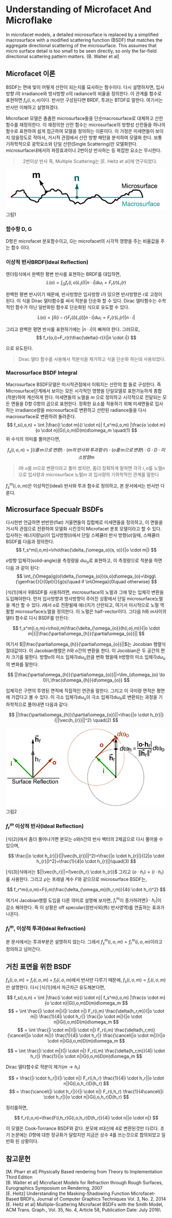 # Understanding of Microfacet And Microflake

In microfacet models, a detailed microsurface is replaced by a simplified macrosurface with a modified scattering function (BSDF) that matches the aggregate directional scattering of the microsurface. This assumes that micro surface detail is too small to be seen directly, so only the far-field directional scattering pattern matters. {B. Walter et al]

## Microfacet 이론
BSDF는 면에 빛이 어떻게 산란이 되는지를 묘사하는 함수이다. 다시 설명하자면, 입사방향 $i$의 irradiance와 방사방향 $o$의 radiance의 비율을 정의한다. 이 관계를 함수로 표현하면 $f_s(i,o,n)$이다. 반사만 구성된다면 BRDF, 투과는 BTDF로 말한다. 여기서는 반사만 이해하고 설명하겠다.

Microfacet 모델은 촘촘한 microsurface들을 단순macrosurface로 대체하고 산란 함수를 재정의한다. 이 재정의한 산란 함수는 microsurface의 방향성 산란들을 하나의 함수로 표현하여 쉽게 접근하여 모델을 정의하는 이론이다. 이 가정은 미세면들이 보이지 않을정도로 작아서, 거시적 관점에서 산란 방향 패턴을 분석하여 모델화 한다. 보통 기하학적으로 광학요소와 단일 산란(Single Scattering)만 모델화한다. microsurface내에서의 파장효과이나 2번이상 반사하는 등 복잡한 요소는 무시한다.
>&emsp;2번이상 반사 즉, Multiple Scattering는 [E. Heitz et al]에 연구되었다.

![](pic/umm_f1.png "그림1") 그림1

### 함수항 D, G
D항은 microfacet 분포함수이고, G는 microfacet의 시각적 영향을 주는 비율값을 주는 함수 이다.

### 이상적 반사BRDF(Ideal Reflection)
렌더링식에서 완벽한 평변 반사를 표현하는 BRDF를 대입하면,
$$
L(o) = \int_{\Omega}f_r(i,o)L_i(i)|n\cdot i|d\omega_i = F_r(r)L_i(r)
$$

완벽한 평변 반시이기 때문에, 반사방향은 입사방향 $i$가 있으면 반사방향은 $r$로 고정이 된다. 이 식을 Dirac 델타함수를 써서 적분을 단순화 할 수 있다. Dirac 델타함수는 수학적인 함수가 아닌 일반화된 함수로 단순화된 식으로 유도할 수 있다.

$$
L(o)=\int\delta(i-r)F_r(i)L_i(i)[n \cdot i|d\omega_i = F_r(r)L_i(r)|n \cdot i|
$$

그리고 완벽한 평면 반사를 표현하기에는 $|n \cdot i|$이 빠져야 한다. 그러므로,
$$
f_r(o,i)=F_r(r)\frac{\delta(i-r)}{|n \cdot i|}
$$

으로 유도된다.
>Dirac 델타 함수를 사용해서 적분식을 제거하고 식을 단순화 하는데 사용되었다.

### Macrosurface BSDF Integral
Macrosurface BSDF모델은 미시적관점에서 이뤄지는 산란의 합 들로 구성한다. 즉 Microsurface단계에서 보이는 모든 시각적인 영향을 단일모델로 표현가능하게 총합(적분)하여 계산하게 한다. 미세면들의 노멀을 $m$ 으로 정의하고 시각적으로 전달되는 모든 면들을 D항 G항의 곱으로 표현한다. 정확한 요소를 적용하기 위해 미세면들로 입사하는 irradiance량을 microsurface로 변환하고 산란된 radiance들을 다시 macrosurface로 변환하려 돌려준다.
$$
f_s(i,o,n) = \int |\frac{i \cdot m}{i \cdot n}| f_s^m(i,o,m) |\frac{o \cdot m}{o \cdot n}|G(i,o,m)D(m)d\omega_m \quad(1)
$$
위 수식의 의미를 풀어쓴다면,

$$
f_s(i,o,n)=\int(i를\,m으로\,변환)\cdot(m의\,반사와\,투과함수)\cdot(o를\,m으로\,변환)\cdot G \cdot D \cdot 미소방향m
$$

>$i$와 $o$를 $m$으로 변환이라고 풀어 썼지만, 좀더 정확하게 말하면 각각 $i,o$를 노멀$n$ 으로 입사량과 microsurface 노멀$m$ 과 입사량의 기하학적인 관계를 말한다

$f_s^m(i,o,m)$은 이상적인(ideal) 반사와 투과 함수로 정의하고, 본 문서에서는 반사만 다룬다.

## Microsurface Specualr BSDFs
다시한번 언급하면 반반한(flat) 거울면들의 집합체로 미세면들을 정의하고, 이 면들을 거시적 관점으로 전환하여 모델화 시킨것이 Microfacet 분포 모델이라고 할 수 있다. 입사하는 에너지량($\rho$)이 입사방향($i$)에서 단일 스페큘러 반사 방향($o$)일때, 스페큘러 BSDF를 다음과 정의한다.
$$
f_s^m(i,o,m)=\rho\frac{\delta_{\omega_o}(s, o)}{|o \cdot m|}
$$

$o$방향 입체각(solid-angle)을 측정량을 $d\omega_{o}$로 표현하고, 이 측정량으로 적분을 하면 다음 과 같이 된다:
$$
\int_{\Omega}g(o)\delta_{\omega_{o}}(s,o)d\omega_{o}=\bigg\{\genfrac{}{}{0pt}{}{g(s)\quad if \in\Omega}{0\quad otherwise}
$$

[식(1)]에서 위BSDF를 사용하려면, microsurface의 노멀과 그에 맞는 입체각 변환을 도입해야한다.
먼저 입사방향과 방사방향이 주어진 상황에서 단일 microsurface노멀을 계산 할 수 있다. $i$에서 $o$로 전환될때 에너지가 산란되고, 여기서 미시적으로 노멀 역활할 microsurface노멀을 정의한다. 이 노멀은 half-vector이다. 그다음 $h$와 $m$사이의 델타 함수로 다시 BSDF를 만든다:

$$
f_s^m(i,o,m)=\rho(i,m)\frac{\delta_{\omega_{o}}(h(i,o),m)}{|o \cdot m|}||\frac{\partial\omega_{h}}{\partial\omega_{o}}||
$$

여기서 $||\frac{\partial\omega_{h}}{\partial\omega_{o}}||$는 Jocobian 행렬식 절대값이다. 이 Jacobian행렬은 $h$와 $o$간의 변환을 한다. 이 Jocobian은 두 공간의 편차 크기를 말한다. 방향$o$의 미소 입체각$d\omega_{o}$만큼 변화 했을때 $h$방향의 미소 입체각$d\omega_{o}$의 변화를 말한다:

$$
||\frac{\partial\omega_{h}}{\partial\omega_{o}}||=\lim_{d\omega_{o} \to 0}\,\frac{d\omega_{h}}{d\omega_{o}}
$$

입체각은 구면의 투영된 면적에 직접적인 연관을 말한다. 그리고 이 극미량 면적은 평면에 가깝다고 볼 수 있다. 이 극소 입체각$d\omega_{o}$이 극소 입체각$d\omega_{h}$로 변환되는 과정을 기하학적으로 풀어내면 다음과 같다:

$$
||\frac{\partial\omega_{h}}{\partial\omega_{o}}||=\frac{|o \cdot h_{r}|}{||\vec{h_{r}}||^2} \quad(2)
$$

![](pic/umm_f2.png "그림2") 그림2

### $f_r^m$ 이상적 반사(Ideal Reflection)
[식(2)]에서 좀더 풀어나가면 분모는 $o$와$h$간의 반사 벡터의 2제곱으로 다시 풀어쓸 수 있으며,

$$
\frac{|o \cdot h_{r}|}{||\vec{h_{r}}||^2}=\frac{|o \cdot h_{r}|}{(2|o \cdot h_{r}|)^2}=\frac{1}{4|o \cdot h_{r}|}\quad(3)
$$

[식(3)]식에서는 $||\vec{h_r}||=(\vec{h_r} \cdot h_{r})$ 그리고 $(o \cdot h_r)=(i \cdot h_r)$를 사용한다. 그리고 $\rho$는 프레넬 계수 $F$와 같으므로 microsurface BSDF는,

$$
f_r^m(i,o,m)=F(i,m)\frac{\delta_{\omega_m}(h_r,m)}{4(i \cdot h_r)^2}
$$

여기서 Jacobian행렬 도입을 다른 의미로 설명해 보자면, $f_r^m$이 증가하려면$|i \cdot h_r|$이 감소 해야한다. 즉 이 상황은 off specular(정반사외(外) 반사영역)를 연출하는 효과가 나온다.

### $f_t^m$, 이상적 투과(Ideal Refraction)
본 문서에서는 투과부분은 설명하지 않는다. 그래서 $f_s^m(i,o,m)=f_r^m(i,o,m)$이라고 정의하고 넘어간다.

## 거친 표면을 위한 BSDF
$f_s(i,o,m)=f_r(i,o,m) + f_t(i,o,m)$에서 반사만 다루기 때문에, $f_s(i,o,m)=f_r(i,o,m)$만 설명한다. 다시 [식(1)]에서 차근차근 유도해본다면,

$$
f_s(i,o,n) = \int |\frac{i \cdot m}{i \cdot n}| f_s^m(i,o,m) |\frac{o \cdot m}{o \cdot n}|G(i,o,m)D(m)d\omega_m
$$
$$
= \int \frac{|i \cdot m|}{|i \cdot n|} F_r(i,m) \frac{\delta(h_r,m)}{|o \cdot m|} \frac{1}{4|i \cdot h_r|} \frac{|o \cdot m|}{|o \cdot n|}G(i,o,m)D(m)d\omega_m
$$
$$
= \int \frac{|i \cdot m|}{|i \cdot n|} F_r(i,m) \frac{\delta(h_r,m)}{\cancel{|o \cdot m|}} \frac{1}{4|i \cdot h_r|} \frac{\cancel{|o \cdot m|}}{|o \cdot n|}G(i,o,m)D(m)d\omega_m
$$

$$
= \int \frac{|i \cdot m|}{|i \cdot n|} F_r(i,m) \frac{\delta(h_r,m)}{4|i \cdot h_r|} \frac{1}{|o \cdot n|}G(i,o,m)D(m)d\omega_m
$$

Dirac 델타함수로 적분이 제거($m\to h_r$)

$$
= \frac{|i \cdot h_r|}{|i \cdot n|} F_r(i,h_r) \frac{1}{4|i \cdot h_r||o \cdot n|}G(i,o,h_r)D(h_r)
$$
$$
= \frac{\cancel{|i \cdot h_r|}}{|i \cdot n|} F_r(i,h_r) \frac{1}{4\cancel{|i \cdot h_r|}|o \cdot n|}G(i,o,h_r)D(h_r)
$$

정리를하면,

$$
f_r(i,o,n)=\frac{F(i,h_r)G(i,o,h_r)D(h_r)}{4|i \cdot n||o \cdot n|}
$$

이 모델은 Cook-Torrance BSDF와 같다. 분모에 $\pi$대신에 $4$로 변환된것만 다르다. 초기 논문에는 $D$항에 대한 정규화가 달랐지만 지금은 상수 $4$를 쓰는것으로 합의되었고 일반화 된 상황이다.

## 참고문헌
[M. Pharr et al] Physically Based rendering from Theory to Implementation Third Edition\
[B. Walter et al] Microfacet Models for Refraction through Rough Surfaces, Eurographics Symposium on Rendering, 2007\
[E. Heitz] Understanding the Masking-Shadowing Function  Microfacet-Based BRDFs, Journal of Computer Graphics Techniques Vol. 3, No. 2, 2014\
[E. Heitz et al] Multiple-Scattering Microfacet BSDFs with the Smith Model, ACM Trans. Graph., Vol. 35, No. 4, Article 58, Publication Date: July 2016\
